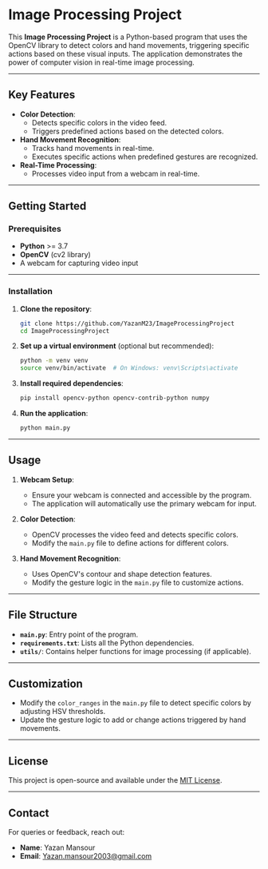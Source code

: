 
# Image Processing Project

This **Image Processing Project** is a Python-based program that uses the OpenCV library to detect colors and hand movements, triggering specific actions based on these visual inputs. The application demonstrates the power of computer vision in real-time image processing.

---

## Key Features

- **Color Detection**:
  - Detects specific colors in the video feed.
  - Triggers predefined actions based on the detected colors.
- **Hand Movement Recognition**:
  - Tracks hand movements in real-time.
  - Executes specific actions when predefined gestures are recognized.
- **Real-Time Processing**:
  - Processes video input from a webcam in real-time.

---

## Getting Started

### Prerequisites

- **Python** >= 3.7
- **OpenCV** (cv2 library)
- A webcam for capturing video input

---

### Installation

1. **Clone the repository**:
   ```bash
   git clone https://github.com/YazanM23/ImageProcessingProject
   cd ImageProcessingProject
   ```

2. **Set up a virtual environment** (optional but recommended):
   ```bash
   python -m venv venv
   source venv/bin/activate  # On Windows: venv\Scripts\activate
   ```

3. **Install required dependencies**:
   ```bash
   pip install opencv-python opencv-contrib-python numpy
   ```

4. **Run the application**:
   ```bash
   python main.py
   ```

---

## Usage

1. **Webcam Setup**:
   - Ensure your webcam is connected and accessible by the program.
   - The application will automatically use the primary webcam for input.

2. **Color Detection**:
   - OpenCV processes the video feed and detects specific colors.
   - Modify the `main.py` file to define actions for different colors.

3. **Hand Movement Recognition**:
   - Uses OpenCV's contour and shape detection features.
   - Modify the gesture logic in the `main.py` file to customize actions.

---

## File Structure

- **`main.py`**: Entry point of the program.
- **`requirements.txt`**: Lists all the Python dependencies.
- **`utils/`**: Contains helper functions for image processing (if applicable).

---

## Customization

- Modify the `color_ranges` in the `main.py` file to detect specific colors by adjusting HSV thresholds.
- Update the gesture logic to add or change actions triggered by hand movements.

---

## License

This project is open-source and available under the [MIT License](LICENSE).

---

## Contact

For queries or feedback, reach out:

- **Name**: Yazan Mansour
- **Email**: Yazan.mansour2003@gmail.com
